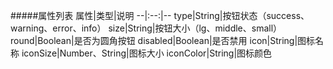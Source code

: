 #####属性列表
属性|类型|说明
--|:--:|--
type|String|按钮状态（success、warning、error、info）
size|String|按钮大小（lg、middle、small）
round|Boolean|是否为圆角按钮
disabled|Boolean|是否禁用
icon|String|图标名称
iconSize|Number、String|图标大小
iconColor|String|图标颜色